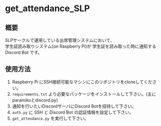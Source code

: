 # get_attendance_SLP

## 概要
SLPサークルで運用している出席管理システムにおいて、  
学生証読み取りシステム(on Raspberry Pi)が
学生証を読み取った時に通知する Discord Bot です。  

## 使用方法
1. Raspberry Pi にSSH接続可能なマシンにこのリポジトリをcloneしてください。
2. `requirements.txt` より必要なパッケージをインストールして下さい。(主にparamikoとdiscord.py)
3. 通知を行いたいDiscordサーバにDiscord Botを招待して下さい。
4. `auth.py` に SSH と Discord Bot の認証情報を設定して下さい。
5. `get_attendance.py` を実行して下さい。
